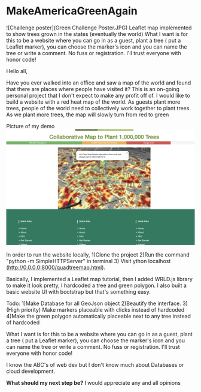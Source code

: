 # MakeAmericaGreenAgain
![Challenge poster](Green Challenge Poster.JPG)
Leaflet map implemented to show trees grown in the states (eventually the world)
What I want is for this to be a website where you can go in as a guest, plant a tree ( put a Leaflet marker), you can choose the marker's icon and you can name the tree or write a comment. No fuss or registration. I'll trust everyone with honor code!

Hello all,

Have you ever walked into an office and saw a map of the world and found that there are places where people have visited it?
This is an on-going personal project that I don't expect to make any profit off of.
I would like to build a website with a red heat map of the world. As guests plant more trees, people of the world need to collectively work together to plant trees. As we plant more trees, the map will slowly turn from red to green

Picture of my demo
![Screenshot](DemoScreenshot.png)

In order to run the website locally, 
1)Clone the project
2)Run the command "python -m SimpleHTTPServer" in terminal
3) Visit ython localhost (http://0.0.0.0:8000/quadtreemap.html).

Basically, I implemented a Leaflet map tutorial, then I added WRLD.js library to make it look pretty, I hardcoded a tree and green polygon. I also built a basic website UI with bootstrap but that's something easy.

Todo:
1)Make Database for all GeoJson object
2)Beautify the interface.
3)(High priority) Make markers placeable with clicks instead of hardcoded
4)Make the green polygon automatically placeable next to any tree instead of hardcoded

What I want is for this to be a website where you can go in as a guest, plant a tree ( put a Leaflet marker), you can choose the marker's icon and you can name the tree or write a comment. No fuss or registration. I'll trust everyone with honor code!

I know the ABC's of web dev but I don't know much about Databases or cloud development.

**What should my next step be?** I would appreciate any and all opinions

